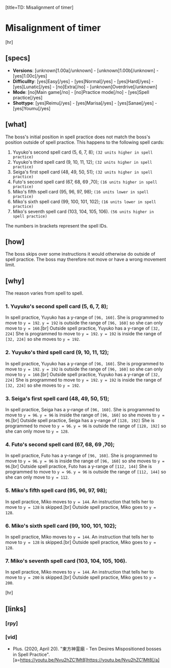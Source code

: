 [title=TD: Misalignment of timer]
# Misalignment of timer
[hr]
## [specs]

* **Versions**: [unknown]1.00a[/unknown] - [unknown]1.00b[/unknown] - [yes]1.00c[/yes]
* **Difficullty**: [yes]Easy[/yes] - [yes]Normal[/yes] - [yes]Hard[/yes] - [yes]Lunatic[/yes] - [no]Extra[/no] - [unknown]Overdrive[/unknown]
* **Mode**: [no]Main game[/no] - [no]Practice mode[/no] - [yes]Spell practice[/yes]
* **Shottype**: [yes]Reimu[/yes] - [yes]Marisa[/yes] - [yes]Sanae[/yes] - [yes]Youmu[/yes]


## [what] 

The boss's initial position in spell practice does not match the boss's position outside of spell practice. This happens to the following spell cards:

1. Yuyuko's second spell card (5, 6, 7, 8); ``(32 units higher in spell practice)``
2. Yuyuko's third spell card (9, 10, 11, 12); ``(32 units higher in spell practice)``
3. Seiga's first spell card (48, 49, 50, 51); ``(32 units higher in spell practice)``
4. Futo's second spell card (67, 68, 69 ,70); ``(16 units higher in spell practice)``
5. Miko's fifth spell card (95, 96, 97, 98); ``(16 units lower in spell practice)``
6. Miko's sixth spell card (99, 100, 101, 102); ``(16 units lower in spell practice) ``
7. Miko's seventh spell card (103, 104, 105, 106). ``(56 units higher in spell practice)``

The numbers in brackets represent the spell IDs.

## [how]

The boss skips over some instructions it would otherwise do outside of spell practice. The boss may therefore not move or have a wrong movement limit.

## [why]

The reason varies from spell to spell.

### 1. Yuyuko's second spell card (5, 6, 7, 8);
In spell practice, Yuyuko has a y-range of ``[96, 160]``. She is programmed to move to ``y = 192``. ``y = 192`` is outside the range of ``[96, 160]`` so she can only move to ``y = 160``.[br]
Outside spell practice, Yuyuko has a y-range of ``[32, 224]`` She is programmed to move to ``y = 192``. ``y = 192`` is inside the range of ``[32, 224]`` so she moves to ``y = 192``.
### 2. Yuyuko's third spell card (9, 10, 11, 12);
In spell practice, Yuyuko has a y-range of ``[96, 160]``. She is programmed to move to ``y = 192``. ``y = 192`` is outside the range of ``[96, 160]`` so she can only move to ``y = 160``.[br]
Outside spell practice, Yuyuko has a y-range of ``[32, 224]`` She is programmed to move to ``y = 192``. ``y = 192`` is inside the range of ``[32, 224]`` so she moves to ``y = 192``.
### 3. Seiga's first spell card (48, 49, 50, 51);
In spell practice, Seiga has a y-range of ``[96, 160]``. She is programmed to move to ``y = 96``. ``y = 96`` is inside the range of ``[96, 160]`` so she moves to ``y = 96``.[br]
Outside spell practice, Seiga has a y-range of ``[128, 192]`` She is programmed to move to ``y = 96``. ``y = 96`` is outside the range of ``[128, 192]`` so she can only move to ``y = 128``.
### 4. Futo's second spell card (67, 68, 69 ,70);
In spell practice, Futo has a y-range of ``[96, 160]``. She is programmed to move to ``y = 96``. ``y = 96`` is inside the range of ``[96, 160]`` so she moves to ``y = 96``.[br]
Outside spell practice, Futo has a y-range of ``[112, 144]`` She is programmed to move to ``y = 96``. ``y = 96`` is outside the range of ``[112, 144]`` so she can only move to ``y = 112``.
### 5. Miko's fifth spell card (95, 96, 97, 98);
In spell practice, Miko moves to ``y = 144``. An instruction that tells her to move to ``y = 128`` is skipped.[br]
Outside spell practice, Miko goes to ``y = 128``.
### 6. Miko's sixth spell card (99, 100, 101, 102);
In spell practice, Miko moves to ``y = 144``. An instruction that tells her to move to ``y = 128`` is skipped.[br]
Outside spell practice, Miko goes to ``y = 128``.
### 7. Miko's seventh spell card (103, 104, 105, 106).
In spell practice, Miko moves to ``y = 144``. An instruction that tells her to move to ``y = 200`` is skipped.[br]
Outside spell practice, Miko goes to ``y = 200``.




[hr]
## [links]

### [rpy]

### [vid]

+ Plus. (2020, April 20). "東方神霊廟 - Ten Desires Mispositioned bosses in Spell Practice". [a=https://youtu.be/Nvu2hZC1Mt8]https://youtu.be/Nvu2hZC1Mt8[/a]
